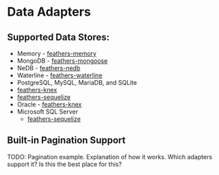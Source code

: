 # Data Adapters

## Supported Data Stores:
 - Memory - [feathers-memory](adapters.memory.md)
 - MongoDB - [feathers-mongoose](adapters.mongoose.md)
 - NeDB - [feathers-nedb](adapters.nedb.md)
 - Waterline - [feathers-waterline](adapters.waterline.md)
 - PostgreSQL, MySQL, MariaDB, and SQLite
  - [feathers-knex](adapters.knex.md)
  - [feathers-sequelize](adapters.sequelize.md)
 - Oracle - [feathers-knex](adapters.knex.md)
 - Microsoft SQL Server
    - [feathers-sequelize](adapters.sequelize.md)
    
## Built-in Pagination Support
TODO: Pagination example.  Explanation of how it works.  Which adapters support it?  Is this the best place for this?